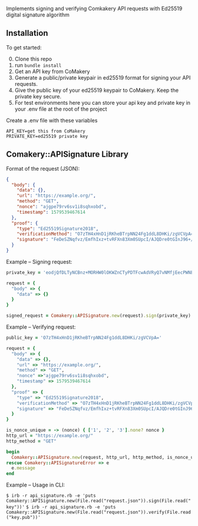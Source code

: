 Implements signing and verifying Comkakery API requests with Ed25519 digital signature algorithm

## Installation

To get started:

0. Clone this repo
1. run `bundle install`
1. Get an API key from CoMakery
1. Generate a public/private keypair in ed25519 format for signing your API requests.
1. Give the public key of your ed25519 keypair to CoMakery. Keep the private key secure.
1. For test environments here you can store your api key and private key in your .env file at the root of the project

Create a .env file with these variables
```
API_KEY=get this from CoMakery
PRIVATE_KEY=ed25519 private key

```

## Comakery::APISignature Library

Format of the request (JSON):
```json
{
  "body": {
    "data": {},
    "url": "https://example.org/",
    "method": "GET",
    "nonce": "ajgpe79rv6sv1i8sqhxobd",
    "timestamp": 1579539467614
  },
  "proof": {
    "type": "Ed25519Signature2018",
    "verificationMethod": "O7zTH4xHnD1jRKheBTrpNN24Fg1ddL8DHKi/zgVCVpA=",
    "signature": "FeDeSZNqfvz/EmfhIxz+tvRFXn83Xm0SUpcI/AJQDre0tGInJ96+/HN0nhG2vHPevKfpGaq9cr0zwuC6OEbvCQ=="
  }
}
```


Example – Signing request:
```ruby
private_key = 'eodjQfDLTyNCBnz+MORHW0lOKWZnCTyPDTFcwAdVRyQ7vNMfjEecPWNEqF4FOuk03bgWDV10vwMcqL/OBUJWkA=='

request = {
  "body" => {
    "data" => {}
  }
}

signed_request = Comakery::APISignature.new(request).sign(private_key)
```


Example – Verifying request:
```ruby
public_key = 'O7zTH4xHnD1jRKheBTrpNN24Fg1ddL8DHKi/zgVCVpA='

request = {
  "body" => {
    "data" => {},
    "url" => "https://example.org/",
    "method" => "GET",
    "nonce" =>"ajgpe79rv6sv1i8sqhxobd",
    "timestamp" => 1579539467614
  },
  "proof" => {
    "type" => "Ed25519Signature2018",
    "verificationMethod" => "O7zTH4xHnD1jRKheBTrpNN24Fg1ddL8DHKi/zgVCVpA=",
    "signature" => "FeDeSZNqfvz/EmfhIxz+tvRFXn83Xm0SUpcI/AJQDre0tGInJ96+/HN0nhG2vHPevKfpGaq9cr0zwuC6OEbvCQ=="
  }
}

is_nonce_unique = -> (nonce) { ['1', '2', '3'].none? nonce }
http_url = "https://example.org/"
http_method = "GET"

begin
  Comakery::APISignature.new(request, http_url, http_method, is_nonce_unique).verify(public_key)
rescue Comakery::APISignatureError => e
  e.message
end
```


Example – Usage in CLI:

`$ irb -r api_signature.rb -e 'puts Comakery::APISignature.new(File.read("request.json")).sign(File.read("key"))'`
`$ irb -r api_signature.rb -e 'puts Comakery::APISignature.new(File.read("request.json")).verify(File.read("key.pub"))'`